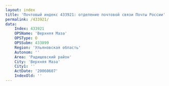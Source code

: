 ```yaml
---
layout: index
title: 'Почтовый индекс 433921: отделение почтовой связи Почты России'
permalink: /433921/
data:
    Index: 433921
    OPSName: 'Верхняя Маза'
    OPSType: О
    OPSSubm: 433899
    Region: 'Ульяновская область'
    Autonom: ''
    Area: 'Радищевский район'
    City: 'Верхняя Маза'
    City1: ''
    ActDate: '20060607'
    IndexOld: ''
---
```

